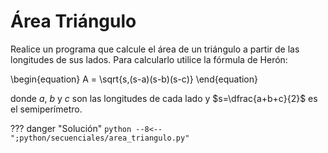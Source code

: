 # Área Triángulo

Realice un programa que calcule el área de un triángulo a partir de las longitudes de sus lados. Para calcularlo utilice la fórmula de Herón:

\begin{equation}
    A = \sqrt{s\,(s-a)(s-b)(s-c)}
\end{equation}

donde $a$, $b$ y $c$ son las longitudes de cada lado y $s=\dfrac{a+b+c}{2}$ es el semiperímetro.

??? danger "Solución"
    ```python
    --8<-- ";python/secuenciales/area_triangulo.py"
    ```
